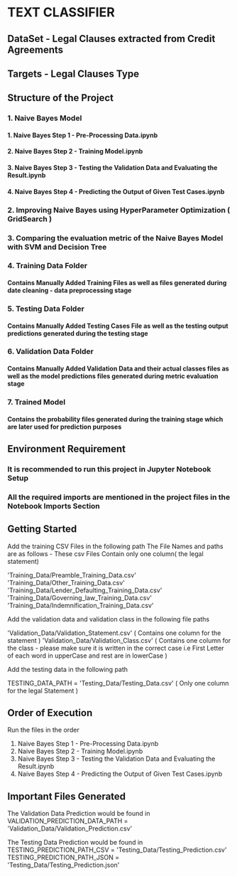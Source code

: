 # TEXT CLASSIFIER

## DataSet - Legal Clauses extracted from Credit Agreements
## Targets  - Legal Clauses Type


## Structure of the Project

### 1. Naive Bayes Model 
#### 1. Naive Bayes Step 1 - Pre-Processing Data.ipynb
#### 2. Naive Bayes Step 2 - Training Model.ipynb
#### 3. Naive Bayes Step 3 - Testing the Validation Data and Evaluating the Result.ipynb
#### 4. Naive Bayes Step 4 - Predicting the Output of Given Test Cases.ipynb

### 2. Improving Naive Bayes using HyperParameter Optimization ( GridSearch )

### 3. Comparing the evaluation metric of the Naive Bayes Model with SVM and Decision Tree

### 4. Training Data Folder 
####      Contains Manually Added Training Files as well as files generated during date cleaning - data preprocessing stage

### 5. Testing Data Folder
####     Contains Manually Added Testing Cases File as well as the testing output predictions generated during the testing stage

### 6. Validation Data Folder
####     Contains Manually Added Validation Data and their actual classes files as well as the model predictions files generated during metric              evaluation stage

### 7. Trained Model
####     Contains the probability files generated during the training stage which are later used for prediction purposes

## Environment Requirement
### It is recommended to run this project in Jupyter Notebook Setup
### All the required imports are mentioned in the project files in the Notebook Imports Section


## Getting Started

Add the training CSV Files in the following path
The File Names and paths are as follows - These csv Files Contain only one column( the legal statement)

'Training_Data/Preamble_Training_Data.csv'
'Training_Data/Other_Training_Data.csv'
'Training_Data/Lender_Defaulting_Training_Data.csv'
'Training_Data/Governing_law_Training_Data.csv'
'Training_Data/Indemnification_Training_Data.csv'


Add the validation data and validation class in the following file paths

'Validation_Data/Validation_Statement.csv' ( Contains one column for the statement )
'Validation_Data/Validation_Class.csv' ( Contains one column for the class - please make sure it is written in the correct case i.e First Letter of each word in upperCase and rest are in lowerCase )


Add the testing data in the following path 

TESTING_DATA_PATH = 'Testing_Data/Testing_Data.csv' ( Only one column for the legal Statement )


## Order of Execution

Run the files in the order 
1. Naive Bayes Step 1 - Pre-Processing Data.ipynb
2. Naive Bayes Step 2 - Training Model.ipynb
3. Naive Bayes Step 3 - Testing the Validation Data and Evaluating the Result.ipynb
4. Naive Bayes Step 4 - Predicting the Output of Given Test Cases.ipynb

## Important Files Generated

The Validation Data Prediction would be found in
VALIDATION_PREDICTION_DATA_PATH = 'Validation_Data/Validation_Prediction.csv'

The Testing Data Prediction would be found in
TESTING_PREDICTION_PATH_CSV = 'Testing_Data/Testing_Prediction.csv'
TESTING_PREDICTION_PATH_JSON = 'Testing_Data/Testing_Prediction.json'



